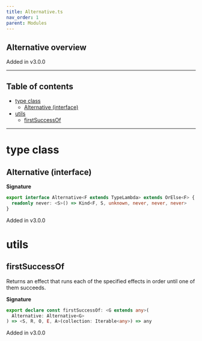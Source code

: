 ```yaml
---
title: Alternative.ts
nav_order: 1
parent: Modules
---
```


## Alternative overview

Added in v3.0.0

---

<h2 class="text-delta">Table of contents</h2>

- [type class](#type-class)
  - [Alternative (interface)](#alternative-interface)
- [utils](#utils)
  - [firstSuccessOf](#firstsuccessof)

---

# type class

## Alternative (interface)

**Signature**

```ts
export interface Alternative<F extends TypeLambda> extends OrElse<F> {
  readonly never: <S>() => Kind<F, S, unknown, never, never, never>
}
```

Added in v3.0.0

# utils

## firstSuccessOf

Returns an effect that runs each of the specified effects in order until one of them succeeds.

**Signature**

```ts
export declare const firstSuccessOf: <G extends any>(
  Alternative: Alternative<G>
) => <S, R, O, E, A>(collection: Iterable<any>) => any
```

Added in v3.0.0
